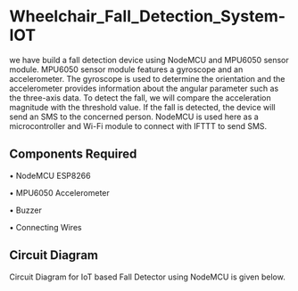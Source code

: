 # Wheelchair_Fall_Detection_System-IOT
we have build a fall detection device using NodeMCU and MPU6050 sensor module. MPU6050 sensor module features a gyroscope and an accelerometer. The gyroscope is used to determine the orientation and the accelerometer provides information about the angular parameter such as the three-axis data. To detect the fall, we will compare the acceleration magnitude with the threshold value. If the fall is detected, the device will send an SMS to the concerned person. NodeMCU is used here as a microcontroller and Wi-Fi module to connect with IFTTT to send SMS.

 

## Components Required 

 • NodeMCU ESP8266
 
 • MPU6050 Accelerometer
 
 • Buzzer
 
 • Connecting Wires
 
 
## Circuit Diagram
Circuit Diagram for IoT based Fall Detector using NodeMCU is given below.
